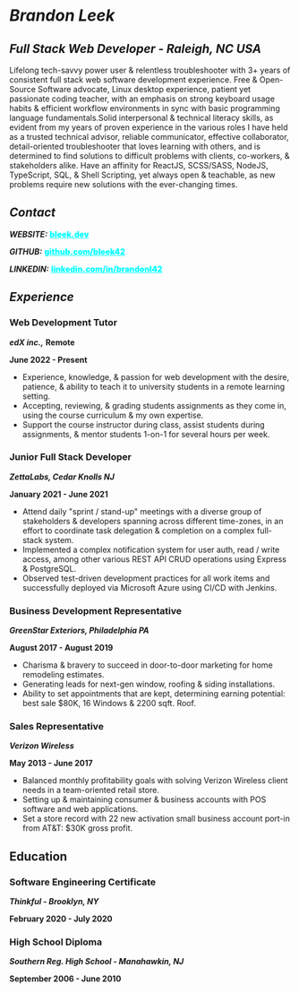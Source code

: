# *Brandon Leek*

## *Full Stack Web Developer - Raleigh, NC USA*

Lifelong tech-savvy power user & relentless troubleshooter with 3+ years of consistent full stack web software development experience. Free & Open-Source Software advocate, Linux desktop experience, patient yet passionate coding teacher, with an emphasis on strong keyboard usage habits & efficient workflow environments in sync with basic programming language fundamentals.Solid interpersonal & technical literacy skills, as evident from my years of proven experience in the various roles I have held as a trusted technical advisor, reliable communicator, effective collaborator, detail-oriented troubleshooter that loves learning with others, and is determined to find solutions to difficult problems with clients, co-workers, & stakeholders alike. Have an affinity for ReactJS, SCSS/SASS, NodeJS, TypeScript, SQL, & Shell Scripting, yet always open & teachable, as new problems require new solutions with the ever-changing times.

## *Contact*

_**WEBSITE:**_ <a href="https://bleek.dev" target="_blank" style="color:cyan;font-weight:900">bleek.dev</a>

_**GITHUB:**_ <a href="https://github.com/bleek42>" target="_blank" style="color:cyan;font-weight:900">github.com/bleek42</a>

_**LINKEDIN:**_ <a href="https://linkedin.com/in/brandonl42" target="_blank" style="color:cyan;font-weight:900">linkedin.com/in/brandonl42</a>

## *Experience*

### Web Development Tutor

_**edX inc.,**_ **Remote**

**June 2022 - Present**

* Experience,
  knowledge, & passion for web development with the desire, patience,
  & ability to teach it to university students in a remote learning
  setting.
* Accepting, reviewing, & grading students assignments as they come in, using the course curriculum & my own expertise.
* Support
  the course instructor during class, assist students during assignments,
  & mentor students 1-on-1 for several hours per week.

### Junior Full Stack Developer

***ZettaLabs, Cedar Knolls NJ***

**January 2021 - June 2021**

* Attend daily "sprint / stand-up" meetings with a diverse group of stakeholders
  & developers spanning across different time-zones, in an effort
  to coordinate task delegation & completion on a complex full-stack
  system.
* Implemented a complex notification system for user auth,
  read / write access, among other various REST API CRUD operations using
  Express & PostgreSQL.
* Observed test-driven development
  practices for all work items and successfully deployed via Microsoft
  Azure using CI/CD with Jenkins.

### Business Development Representative

***GreenStar Exteriors, Philadelphia PA***

**August 2017 - August 2019**

* Charisma & bravery to succeed in door-to-door marketing for home remodeling estimates.
* Generating leads for next-gen window, roofing & siding installations.
* Ability to set appointments that are kept, determining earning potential: best sale $80K, 16 Windows & 2200 sqft. Roof.

### Sales Representative

***Verizon Wireless***

**May 2013 - June 2017**

* Balanced monthly profitability goals with solving Verizon Wireless client needs in a team-oriented retail store.
* Setting up & maintaining consumer & business accounts with POS software and web applications.
* Set a store record with 22 new activation small business account port-in from AT&T: $30K gross profit.

## Education

### Software Engineering Certificate

***Thinkful - Brooklyn, NY***

**February 2020 - July 2020**

### High School Diploma

***Southern Reg. High School - Manahawkin, NJ***

**September 2006 - June 2010**
